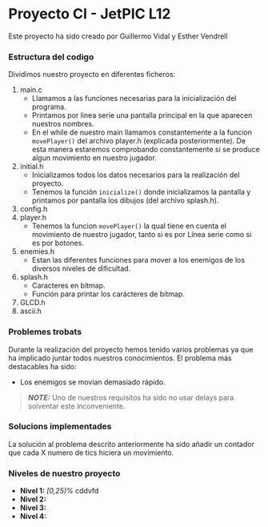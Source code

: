 # Proyecto CI - JetPIC L12

Este proyecto ha sido creado por Guillermo Vidal y Esther Vendrell

### Estructura del codigo

Dividimos nuestro proyecto en diferentes ficheros:
1. main.c
   - Llamamos a las funciones necesarias para la inicialización del programa.
   - Printamos por linea serie una pantalla principal en la que aparecen nuestros nombres. 
   - En el while de nuestro main llamamos constantemente a la funcion `movePlayer()` del archivo player.h (explicada posteriormente). De esta manera estaremos comprobando constantemente si se produce algun movimiento en nuestro jugador.
2. initial.h
   - Inicializamos todos los datos necesarios para la realización del proyecto.
   - Tenemos la función `inicialize()` donde inicializamos la pantalla y printamos por pantalla los dibujos (del archivo splash.h).
3. config.h
4. player.h
   - Tenemos la funcion `movePlayer()` la qual tiene en cuenta el movimiento de nuestro jugador, tanto si es por Línea serie como si es por botones.
5. enemies.h
   - Estan las diferentes funciones para mover a los enemigos de los diversos niveles de dificultad. 
6. splash.h
   - Caracteres en bitmap.
   - Función para printar los carácteres de bitmap.
7. GLCD.h
8. ascii.h

### Problemes trobats

Durante la realización del proyecto hemos tenido varios problemas ya que ha implicado juntar todos nuestros conocimientos. El problema más destacables ha sido:
   - Los enemigos se movian demasiado rápido.

> **_NOTE:_**  Uno de nuestros requisitos ha sido no usar delays para solventar este inconveniente.

### Solucions implementades

La solución al problema descrito anteriormente ha sido añadir un contador que cada X numero de tics hiciera un movimiento.

### Niveles de nuestro proyecto

   - **Nivel 1:** *[0,25)%* cddvfd
   - **Nivel 2:** 
   - **Nivel 3:** 
   - **Nivel 4:** 
